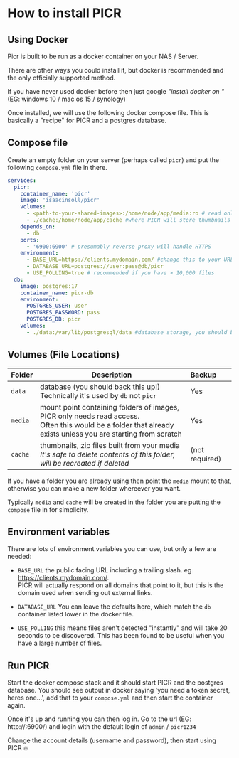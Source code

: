 # How to install PICR

## Using Docker

Picr is built to be run as a docker container on your NAS / Server.

There are other ways you could install it, but docker is recommended and the only officially supported method.

If you have never used docker before then just google _"install docker on <type-of-server>"_ (EG: windows 10 / mac os 15 / synology)

Once installed, we will use the following docker compose file. This is basically a "recipe" for PICR and a postgres database.

## Compose file

Create an empty folder on your server (perhaps called `picr`) and put the following `compose.yml` file in there.

```yaml
services:
  picr:
    container_name: 'picr'
    image: 'isaacinsoll/picr'
    volumes:
      - <path-to-your-shared-images>:/home/node/app/media:ro # read only access to your 'files i give to clients' folder
      - ./cache:/home/node/app/cache #where PICR will store thumbnails it generates, no need to back it up
    depends_on:
      - db
    ports:
      - '6900:6900' # presumably reverse proxy will handle HTTPS
    environment:
      - BASE_URL=https://clients.mydomain.com/ #change this to your URL
      - DATABASE_URL=postgres://user:pass@db/picr
      - USE_POLLING=true # recommended if you have > 10,000 files
  db:
    image: postgres:17
    container_name: picr-db
    environment:
      POSTGRES_USER: user
      POSTGRES_PASSWORD: pass
      POSTGRES_DB: picr
    volumes:
      - ./data:/var/lib/postgresql/data #database storage, you should back this up
```

## Volumes (File Locations)

| Folder  | Description                                                                                                                                                       | Backup         |
| ------- | ----------------------------------------------------------------------------------------------------------------------------------------------------------------- | :------------- |
| `data`  | database (you should back this up!) <br/>Technically it's used by `db` not `picr`                                                                                 | Yes            |
| `media` | mount point containing folders of images, PICR only needs read access. <br/>Often this would be a folder that already exists unless you are starting from scratch | Yes            |
| `cache` | thumbnails, zip files built from your media <br />_It's safe to delete contents of this folder, will be recreated if deleted_                                     | (not required) |

If you have a folder you are already using then point the `media` mount to that, otherwise you can make a new folder whereever you want.

Typically `media` and `cache` will be created in the folder you are putting the `compose` file in for simplicity.

## Environment variables

There are lots of environment variables you can use, but only a few are needed:

- `BASE_URL` the public facing URL including a trailing slash. eg https://clients.mydomain.com/.  
  PICR will actually respond on all domains that point to it, but this is the domain used when sending out external links.

- `DATABASE_URL` You can leave the defaults here, which match the `db` container listed lower in the docker file.

- `USE_POLLING` this means files aren't detected "instantly" and will take 20 seconds to be discovered. This has been found to be useful when you have a large number of files.

## Run PICR

Start the docker compose stack and it should start PICR and the postgres database.
You should see output in docker saying 'you need a token secret, heres one...', add that to your `compose.yml` and then start the container again.

Once it's up and running you can then log in. Go to the url (EG: http://<ip-address>:6900/) and login with the default login of `admin` / `picr1234`

Change the account details (username and password), then start using PICR 🔥
